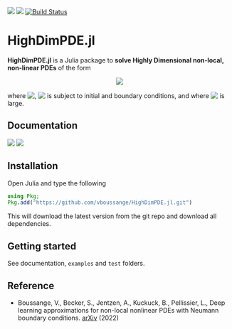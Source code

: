 [![](https://img.shields.io/badge/docs-stable-blue.svg)](https://vboussange.github.io/HighDimPDE.jl/stable)
[![](https://img.shields.io/badge/docs-dev-blue.svg)](https://vboussange.github.io/HighDimPDE.jl/dev)
[![Build Status](https://github.com/vboussange/HighDimPDE.jl/workflows/CI/badge.svg)](https://github.com/vboussange/HighDimPDE.jl/actions?query=workflow%3ACI)

# HighDimPDE.jl

**HighDimPDE.jl** is a Julia package to **solve Highly Dimensional non-local, non-linear PDEs** of the form


<!-- $$
\begin{aligned}
    (\partial_t u)(t,x) &= \int_{\Omega} f\big(t,x,{\bf x}, u(t,x),u(t,{\bf x}), ( \nabla_x u )(t,x ),( \nabla_x u )(t,{\bf x} ) \big) \, d{\bf x} \\
    & \quad + \big\langle \mu(t,x), ( \nabla_x u )( t,x ) \big\rangle + \tfrac{1}{2} \text{Trace} \big(\sigma(t,x) [ \sigma(t,x) ]^* ( \text{Hess}_x u)(t, x ) \big).
\end{aligned}
$$ --> 

<div align="center"><img style="background: white;" src="https://render.githubusercontent.com/render/math?math=%5Cbegin%7Baligned%7D%0A%20%20%20%20(%5Cpartial_t%20u)(t%2Cx)%20%26%3D%20%5Cint_%7B%5COmega%7D%20f%5Cbig(t%2Cx%2C%7B%5Cbf%20x%7D%2C%20u(t%2Cx)%2Cu(t%2C%7B%5Cbf%20x%7D)%2C%20(%20%5Cnabla_x%20u%20)(t%2Cx%20)%2C(%20%5Cnabla_x%20u%20)(t%2C%7B%5Cbf%20x%7D%20)%20%5Cbig)%20%5C%2C%20d%7B%5Cbf%20x%7D%20%5C%5C%0A%20%20%20%20%26%20%5Cquad%20%2B%20%5Cbig%5Clangle%20%5Cmu(t%2Cx)%2C%20(%20%5Cnabla_x%20u%20)(%20t%2Cx%20)%20%5Cbig%5Crangle%20%2B%20%5Ctfrac%7B1%7D%7B2%7D%20%5Ctext%7BTrace%7D%20%5Cbig(%5Csigma(t%2Cx)%20%5B%20%5Csigma(t%2Cx)%20%5D%5E*%20(%20%5Ctext%7BHess%7D_x%20u)(t%2C%20x%20)%20%5Cbig).%0A%5Cend%7Baligned%7D"></div>

where <!-- $u \colon [0,T] \times \Omega \to \R$ --> <img style="transform: translateY(0.1em); background: white;" src="https://render.githubusercontent.com/render/math?math=u%20%5Ccolon%20%5B0%2CT%5D%20%5Ctimes%20%5COmega%20%5Cto%20%5CR">, <!-- $\Omega\subseteq \R^d$ --> <img style="transform: translateY(0.1em); background: white;" src="https://render.githubusercontent.com/render/math?math=%5COmega%5Csubseteq%20%5CR%5Ed"> is subject to initial and boundary conditions, and where <!-- $d$ --> <img style="transform: translateY(0.1em); background: white;" src="https://render.githubusercontent.com/render/math?math=d"> is large.

## Documentation
[![](https://img.shields.io/badge/docs-stable-blue.svg)](https://vboussange.github.io/HighDimPDE.jl/stable)
[![](https://img.shields.io/badge/docs-dev-blue.svg)](https://vboussange.github.io/HighDimPDE.jl/dev)

## Installation
Open Julia and type the following

```julia
using Pkg;
Pkg.add("https://github.com/vboussange/HighDimPDE.jl.git")
```
This will download the latest version from the git repo and download all dependencies.

## Getting started
See documentation, `examples` and `test` folders.

## Reference
- Boussange, V., Becker, S., Jentzen, A., Kuckuck, B., Pellissier, L., Deep learning approximations for non-local nonlinear PDEs with Neumann boundary conditions. [arXiv](https://arxiv.org/abs/2205.03672) (2022)
<!-- - Becker, S., Braunwarth, R., Hutzenthaler, M., Jentzen, A., von Wurstemberger, P., Numerical simulations for full history recursive multilevel Picard approximations for systems of high-dimensional partial differential equations. [arXiv](https://arxiv.org/abs/2005.10206) (2020)
- Beck, C., Becker, S., Cheridito, P., Jentzen, A., Neufeld, A., Deep splitting method for parabolic PDEs. [arXiv](https://arxiv.org/abs/1907.03452) (2019)
- Han, J., Jentzen, A., E, W., Solving high-dimensional partial differential equations using deep learning. [arXiv](https://arxiv.org/abs/1707.02568) (2018) -->

<!-- ## Acknowledgements
`HighDimPDE.jl` is inspired from Sebastian Becker's scripts in Python, TensorFlow and C++. Pr. Arnulf Jentzen largely contributed to the theoretical developments of the solver algorithms implemented. -->
